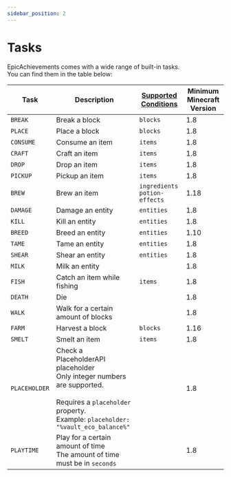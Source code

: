 ```yaml
---
sidebar_position: 2
---
```


# Tasks

EpicAchievements comes with a wide range of built-in tasks. <br/>
You can find them in the table below:

| Task          | Description                                                                                                                                                              | [Supported Conditions](/epicachievements/configuration/conditions) | Minimum Minecraft Version |
|---------------|--------------------------------------------------------------------------------------------------------------------------------------------------------------------------|--------------------------------------------------------------------|---------------------------|
| `BREAK`       | Break a block                                                                                                                                                            | `blocks`                                                           | 1.8                       |
| `PLACE`       | Place a block                                                                                                                                                            | `blocks`                                                           | 1.8                       |
| `CONSUME`     | Consume an item                                                                                                                                                          | `items`                                                            | 1.8                       |
| `CRAFT`       | Craft an item                                                                                                                                                            | `items`                                                            | 1.8                       |
| `DROP`        | Drop an item                                                                                                                                                             | `items`                                                            | 1.8                       |
| `PICKUP`      | Pickup an item                                                                                                                                                           | `items`                                                            | 1.8                       |
| `BREW`        | Brew an item                                                                                                                                                             | `ingredients`<br/>`potion-effects`                                 | 1.18                      |
| `DAMAGE`      | Damage an entity                                                                                                                                                         | `entities`                                                         | 1.8                       |
| `KILL`        | Kill an entity                                                                                                                                                           | `entities`                                                         | 1.8                       |
| `BREED`       | Breed an entity                                                                                                                                                          | `entities`                                                         | 1.10                      |
| `TAME`        | Tame an entity                                                                                                                                                           | `entities`                                                         | 1.8                       |
| `SHEAR`       | Shear an entity                                                                                                                                                          | `entities`                                                         | 1.8                       |
| `MILK`        | Milk an entity                                                                                                                                                           |                                                                    | 1.8                       |
| `FISH`        | Catch an item while fishing                                                                                                                                              | `items`                                                            | 1.8                       |
| `DEATH`       | Die                                                                                                                                                                      |                                                                    | 1.8                       |
| `WALK`        | Walk for a certain amount of blocks                                                                                                                                      |                                                                    | 1.8                       |
| `FARM`        | Harvest a block                                                                                                                                                          | `blocks`                                                           | 1.16                      |
| `SMELT`       | Smelt an item                                                                                                                                                            | `items`                                                            | 1.8                       |
| `PLACEHOLDER` | Check a PlaceholderAPI placeholder<br/>Only integer numbers are supported.<br/><br/>Requires a `placeholder` property.<br/>Example: `placeholder: "%vault_eco_balance%"` |                                                                    | 1.8                       |
| `PLAYTIME`    | Play for a certain amount of time<br/>The amount of time must be in `seconds`                                                                                            |                                                                    | 1.8                       |